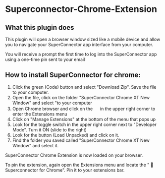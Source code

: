 # Superconnector-Chrome-Extension

## What this plugin does

This plugin will open a browser window sized like a mobile device and allow you to navigate your SuperConnector app interface from your computer.

You will receive a prompt the first time to log into the SuperConnector app using a one-time pin sent to your email

## How to install SuperConnector for chrome:
1) Click the green (Code) button and select "Download Zip".  Save the file to your computer.
2) Open the file, click on the folder "SuperConnector Chrome XT New Window" and select "to your computer
3) Open Chrome browser and click on the <img src="https://github.com/dc152xx/Superconnector-Chrome-Extension/assets/48764223/0dfa06f2-7c0d-4f3f-baf0-480ba5c011b3" width="16" height="16"> in the upper right corner to enter the Extensions menu
4) Click on "Manage Extensions" at the bottom of the menu that pops up
5) Look for the toggle switch in the upper right corner next to "Developer Mode".  Turn it ON (slide to the right)
6) Look for the button (Load Unpacked) and click on it.
7) Find the folder you saved called "SuperConnector Chrome XT New Window" and select it.

SuperConnector Chrome Extension is now loaded on your browser.

To pin the extension, again open the Extensions menu and locate the " :handshake: Superconnector for Chrome".  Pin it to your extensions bar.

